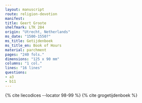 ```yaml
---
layout: manuscript
route: religion-devotion
manifest: 
title: Geert Groote
shelfmark: LTK 284
origin: "Utrecht, Netherlands"
ms_date: "1500-1550?"
ms_title: Getijdenboek
ms_title_en: Book of Hours
material: parchment
pages: "240 fols."
dimensions: "125 x 90 mm"
columns: "1 col."
lines: "16 lines"
questions:
- a3
- b11
---
```


{% cite liecodices --locator 98-99 %}
{% cite grogetijdenboek %}